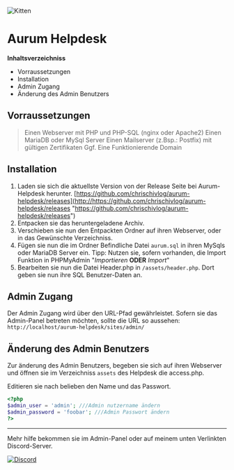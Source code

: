 
![Kitten](https://i.postimg.cc/sDcdg146/Group.png?width=851&height=537)


# Aurum Helpdesk

**Inhaltsverzeichniss**
- Vorraussetzungen
- Installation
- Admin Zugang 
- Änderung des Admin Benutzers

## Vorraussetzungen
> Einen Webserver mit PHP und PHP-SQL (nginx oder Apache2)
> Einen MariaDB oder MySql Server
> Einen Mailserver (z.Bsp.: Postfix) mit gültigen Zertifikaten 
> Ggf. Eine Funktionierende Domain

## Installation

1.  Laden sie sich die aktuellste Version von der Release Seite bei Aurum-Helpdesk herunter. [https://github.com/chrischivlog/aurum-helpdesk/releases](http://https://github.com/chrischivlog/aurum-helpdesk/releases "https://github.com/chrischivlog/aurum-helpdesk/releases")
2. Entpacken sie das heruntergeladene Archiv.
3. Verschieben sie nun den Entpackten Ordner auf ihren Webserver, oder in das Gewünschte Verzeichniss.
4. Fügen sie nun die im Ordner Befindliche Datei `aurum.sql` in ihren MySqls oder MariaDB Server ein. Tipp: Nutzen sie, sofern vorhanden, die Import Funktion in PHPMyAdmin "*Importieren* **ODER** *Import*"
5. Bearbeiten sie nun die Datei Header.php in `/assets/header.php`. Dort geben sie nun ihre SQL Benutzer-Daten an.

## Admin Zugang 

Der Admin Zugang wird über den URL-Pfad gewährleistet. Sofern sie das Admin-Panel betreten möchten, sollte die URL so aussehen: `http://localhost/aurum-helpdesk/sites/admin/`

## Änderung des Admin Benutzers

Zur änderung des Admin Benutzers, begeben sie sich auf ihren Webserver und öffnen sie im Verzeichniss `assets` des Helpdesk die access.php. 

Editieren sie nach belieben den Name und das Passwort.
```php
<?php
$admin_user = 'admin'; ///Admin nutzername ändern
$admin_password = 'foobar'; ///Admin Passwort ändern
?>
```


****

Mehr hilfe bekommen sie im Admin-Panel oder auf meinem unten Verlinkten Discord-Server.

[![Discord](https://discordapp.com/api/guilds/308571324152807424/embed.png?style=banner2 "Discord")](https://discord.gg/yRw2Qh7 "Discord")


